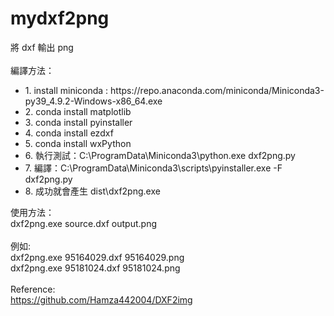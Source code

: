 # mydxf2png
將 dxf 輸出 png<br>
<br>
編譯方法：<br>
<ul>
  <li>1. install miniconda : https://repo.anaconda.com/miniconda/Miniconda3-py39_4.9.2-Windows-x86_64.exe</li>
  <li>2. conda install matplotlib</li>
  <li>3. conda install pyinstaller</li>
  <li>4. conda install ezdxf</li>
  <li>5. conda install wxPython</li>
  <li>6. 執行測試：C:\ProgramData\Miniconda3\python.exe dxf2png.py</li>
  <li>7. 編譯：C:\ProgramData\Miniconda3\scripts\pyinstaller.exe -F dxf2png.py</li>
  <li>8. 成功就會產生 dist\dxf2png.exe</li> 
</ul>
  
使用方法：<br>
  dxf2png.exe source.dxf output.png<br>
  <br>
  例如:<br>
  dxf2png.exe 95164029.dxf 95164029.png<br>
  dxf2png.exe 95181024.dxf 95181024.png<br>
<br>
Reference:<br>
  https://github.com/Hamza442004/DXF2img<br>
